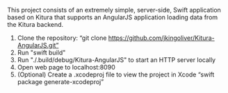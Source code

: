 This project consists of an extremely simple, server-side, Swift application based on Kitura that supports an AngularJS application loading data from the Kitura backend.

1.	Clone the repository: “git clone https://github.com/jkingoliver/Kitura-AngularJS.git”
2.	Run "swift build"
3.	Run "./.build/debug/Kitura-AngularJS" to start an HTTP server locally
4.	Open web page to localhost:8090
5.	(Optional) Create a .xcodeproj file to view the project in Xcode “swift package generate-xcodeproj”
